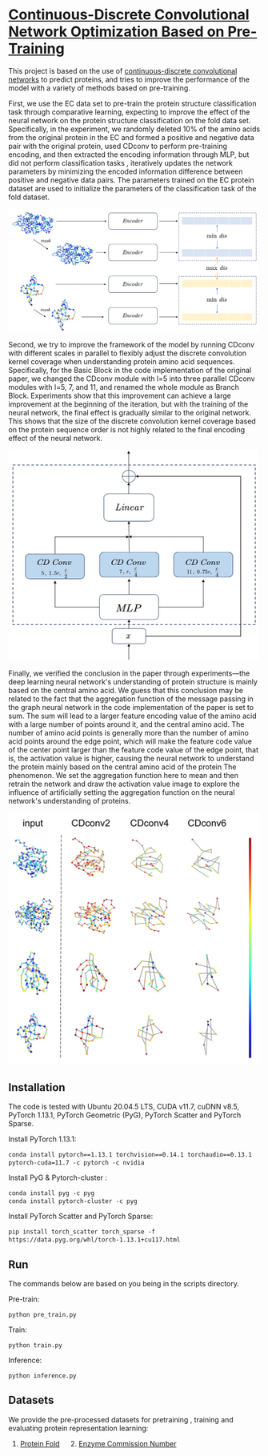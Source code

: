# [Continuous-Discrete Convolutional Network Optimization Based on Pre-Training](https://cn.overleaf.com/read/ggqdghmzyfdz)

This project is based on the use of [continuous-discrete convolutional networks](https://github.com/hehefan/Continuous-Discrete-Convolution) to predict proteins, and tries to improve the performance of the model with a variety of methods based on pre-training.

First, we use the EC data set to pre-train the protein structure classification task through comparative learning, expecting to improve the effect of the neural network on the protein structure classification on the fold data set. Specifically, in the experiment, we randomly deleted 10% of the amino acids from the original protein in the EC and formed a positive and negative data pair with the original protein, used CDconv to perform pre-training encoding, and then extracted the encoding information through MLP, but did not perform classification tasks , iteratively updates the network parameters by minimizing the encoded information difference between positive and negative data pairs. The parameters trained on the EC protein dataset are used to initialize the parameters of the classification task of the fold dataset.

<img src="./imgs/pre_train.png" width="500px">

Second, we try to improve the framework of the model by running CDconv with different scales in parallel to flexibly adjust the discrete convolution kernel coverage when understanding protein amino acid sequences. Specifically, for the Basic Block in the code implementation of the original paper, we changed the CDconv module with l=5 into three parallel CDconv modules with l=5, 7, and 11, and renamed the whole module as Branch Block. Experiments show that this improvement can achieve a large improvement at the beginning of the iteration, but with the training of the neural network, the final effect is gradually similar to the original network. This shows that the size of the discrete convolution kernel coverage based on the protein sequence order is not highly related to the final encoding effect of the neural network.

<img src="./imgs/branch_block.png" width="500px">

Finally, we verified the conclusion in the paper through experiments—the deep learning neural network's understanding of protein structure is mainly based on the central amino acid. We guess that this conclusion may be related to the fact that the aggregation function of the message passing in the graph neural network in the code implementation of the paper is set to sum. The sum will lead to a larger feature encoding value of the amino acid with a large number of points around it, and the central amino acid. The number of amino acid points is generally more than the number of amino acid points around the edge point, which will make the feature code value of the center point larger than the feature code value of the edge point, that is, the activation value is higher, causing the neural network to understand the protein mainly based on the central amino acid of the protein The phenomenon. We set the aggregation function here to mean and then retrain the network and draw the activation value image to explore the influence of artificially setting the aggregation function on the neural network's understanding of proteins.

<img src="./imgs/mean.png" width="700px">

## Installation

The code is tested with Ubuntu 20.04.5 LTS, CUDA v11.7, cuDNN v8.5, PyTorch 1.13.1, PyTorch Geometric (PyG), PyTorch Scatter and PyTorch Sparse.

Install PyTorch 1.13.1:

```
conda install pytorch==1.13.1 torchvision==0.14.1 torchaudio==0.13.1 pytorch-cuda=11.7 -c pytorch -c nvidia
```

Install PyG & Pytorch-cluster :

```
conda install pyg -c pyg
conda install pytorch-cluster -c pyg
```

Install PyTorch Scatter and PyTorch Sparse:

```
pip install torch_scatter torch_sparse -f https://data.pyg.org/whl/torch-1.13.1+cu117.html
```

## Run

The commands below are based on you being in the scripts directory.

Pre-train:

```
python pre_train.py
```

Train:
```
python train.py
```

Inference:
```
python inference.py
```

## Datasets

We provide the pre-processed datasets for pretraining , training and evaluating protein representation learning:

1. [Protein Fold](https://drive.google.com/file/d/1vEdezR5L44swsw09WFnaA5zFuA1ZEXHI/view?usp=sharing) &emsp; 2. [Enzyme Commission Number](https://drive.google.com/file/d/1VEIyBSJbRf9x6k_w4Tqy5SC0G6NWWSWl/view?usp=sharing)
